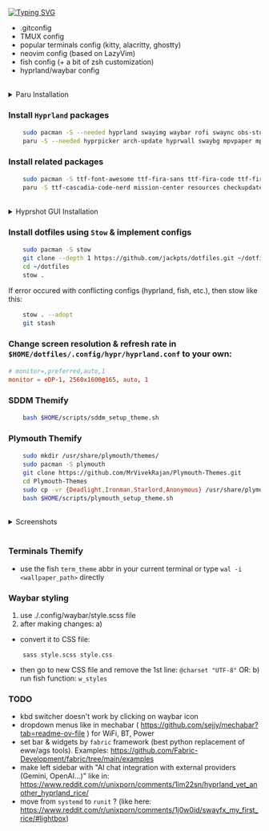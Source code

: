 [![Typing SVG](https://readme-typing-svg.demolab.com?font=Fira+Code&size=30&letterSpacing=tiny&duration=2000&pause=10000&color=F7F7F7&center=true&vCenter=true&width=435&lines=JackPts's+Dotfiles)](https://git.io/typing-svg)

- .gitconfig
- TMUX config
- popular terminals config (kitty, alacritty, ghostty)
- neovim config (based on LazyVim)
- fish config (+ a bit of zsh customization)
- hyprland/waybar config

<br />
<details close>
<summary>Paru Installation</summary>

```sh
    sudo pacman -S --needed base-devel
    git clone https://aur.archlinux.org/paru.git
    cd paru
    makepkg -si
```

</details>

### Install `Hyprland` packages

```bash
    sudo pacman -S --needed hyprland swayimg waybar rofi swaync obs-studio jq wl-clipboard libnotify copyq figlet gum xdg-desktop-portal xdg-desktop-portal-hyprland
    paru -S --needed hyprpicker arch-update hyprwall swaybg mpvpaper mpvlock-git hyprpicker scrot xclip hyprshot brightnessctl hyprpolkitagent hyprsunset hyprsysteminfo hypridle hyprswitch nwg-dock-hyprland swww waypaper walker-bin
```

### Install related packages

```bash
    sudo pacman -S ttf-font-awesome ttf-fira-sans ttf-fira-code ttf-firacode-nerd ttf-droid ttf-jetbrains-mono ttf-jetbrains-mono-nerd gnome-calendar mpd ncmpcpp networkmanager-dmenu brightnessctl ttf-firacode-nerd kdeconnect fastfetch neofetch curl nushell starship tmux cmatrix cowfortune power-profiles-daemon mpv sass
    paru -S ttf-cascadia-code-nerd mission-center resources checkupdates-with-aur ghostty rxfetch ttf-material-design-icons ttf-maple-beta chafa wf-recorder python-pywal
```

<br />
<details close>
<summary>Hyprshot GUI Installation</summary>

```sh
    git clone https://github.com/s-adi-dev/hyprshot-gui.git
    cd hyprshot-gui
    ./install.sh
```

</details>

### Install dotfiles using `Stow` & implement configs

```bash
    sudo pacman -S stow
    git clone --depth 1 https://github.com/jackpts/dotfiles.git ~/dotfiles
    cd ~/dotfiles
    stow .
```

If error occured with conflicting configs (hyprland, fish, etc.), then stow like this:

```bash
    stow . --adopt
    git stash
```

### Change screen resolution & refresh rate in `$HOME/dotfiles/.config/hypr/hyprland.conf` to your own:

```conf
# monitor=,preferred,auto,1
monitor = eDP-1, 2560x1600@165, auto, 1
```

### SDDM Themify

```bash
    bash $HOME/scripts/sddm_setup_theme.sh
```

### Plymouth Themify

```bash
    sudo mkdir /usr/share/plymouth/themes/
    sudo pacman -S plymouth
    git clone https://github.com/MrVivekRajan/Plymouth-Themes.git
    cd Plymouth-Themes
    sudo cp -vr {Deadlight,Ironman,Starlord,Anonymous} /usr/share/plymouth/themes/
    bash $HOME/scripts/plymouth_setup_theme.sh
```

<br />
<details close>
<summary>Screenshots</summary>
    <p align="center">
        <img src="assets/2025-04-21-175800_hyprshot.jpg" />
        <br />
        <img src="assets/lock_screen.jpg" />
    </p>
</details>
<br />

### Terminals Themify

- use the fish `term_theme` abbr in your current terminal or type `wal -i <wallpaper_path>` directly


### Waybar styling

1) use ./.config/waybar/style.scss file
2)  after making changes:
    a)
- convert it to CSS file:
```
    sass style.scss style.css
```
- then go to new CSS file and remove the 1st line: `@charset "UTF-8"`
OR:
    b) run fish function: `w_styles`


### TODO

- kbd switcher doesn't work by clicking on waybar icon
- dropdown menus like in mechabar ( <https://github.com/sejjy/mechabar?tab=readme-ov-file> ) for WiFi, BT, Power
- set bar & widgets by `fabric` framework (best python replacement of eww/ags tools). Examples: <https://github.com/Fabric-Development/fabric/tree/main/examples>
- make left sidebar with "AI chat integration with external providers (Gemini, OpenAI...)" like in: <https://www.reddit.com/r/unixporn/comments/1im22sn/hyprland_yet_another_hyprland_rice/>
- move from `systemd` to `runit` ? (like here: <https://www.reddit.com/r/unixporn/comments/1j0w0id/swayfx_my_first_rice/#lightbox>)

